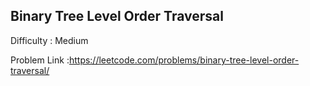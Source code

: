 ## Binary Tree Level Order Traversal

Difficulty : Medium

Problem Link :https://leetcode.com/problems/binary-tree-level-order-traversal/
